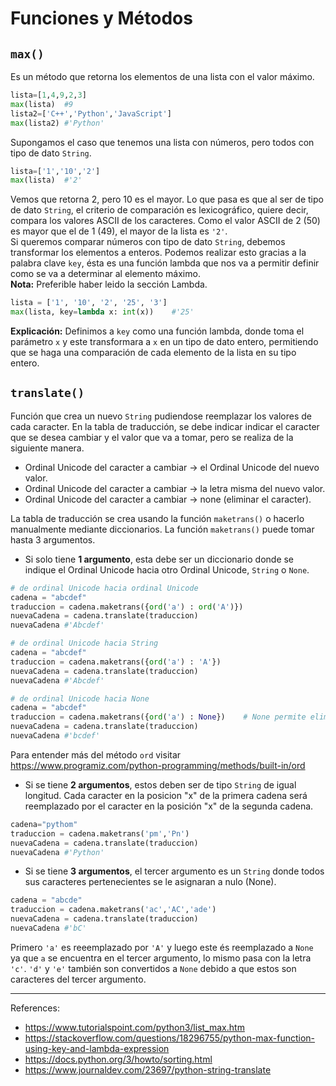 # Funciones y Métodos
## `max()`
Es un método que retorna los elementos de una lista con el valor máximo.
```Python
lista=[1,4,9,2,3]
max(lista)  #9
lista2=['C++','Python','JavaScript']
max(lista2) #'Python'
```
Supongamos el caso que tenemos una lista con números, pero todos con tipo de dato `String`.
```Python
lista=['1','10','2']
max(lista)  #'2'
```
Vemos que retorna 2, pero 10 es el mayor. Lo que pasa es que al ser de tipo de dato `String`, el criterio de comparación es lexicográfico, quiere decir, compara los valores ASCII de los caracteres. Como el valor ASCII de 2 (50) es mayor que el de 1 (49), el mayor de la lista es `'2'`.   
Si queremos comparar números con tipo de dato `String`, debemos transformar los elementos a enteros.
Podemos realizar esto gracias a la palabra clave `key`, ésta es una función lambda que nos va a permitir definir como se va a determinar al elemento máximo.    
**Nota:** Preferible haber leido la sección Lambda.
```Python
lista = ['1', '10', '2', '25', '3']
max(lista, key=lambda x: int(x))    #'25'
```
**Explicación:**
Definimos a `key` como una función lambda, donde toma el parámetro `x` y este transformara a `x` en un tipo de dato entero, permitiendo que se haga una comparación de cada elemento de la lista en su tipo entero.

## `translate()`
Función que crea un nuevo `String` pudiendose reemplazar los valores de cada caracter.
En la tabla de traducción, se debe indicar indicar el caracter que se desea cambiar y el valor que va a tomar, pero se realiza de la siguiente manera.
- Ordinal Unicode del caracter a cambiar -> el Ordinal Unicode del nuevo valor.
- Ordinal Unicode del caracter a cambiar -> la letra misma del nuevo valor.
- Ordinal Unicode del caracter a cambiar -> none (eliminar el caracter).

La tabla de traducción se crea usando la función `maketrans()` o hacerlo manualmente mediante diccionarios.
La función `maketrans()` puede tomar hasta 3 argumentos.
- Si solo tiene **1 argumento**, esta debe ser un diccionario donde se indique el Ordinal Unicode hacia otro Ordinal Unicode, `String` o `None`.
```Python
# de ordinal Unicode hacia ordinal Unicode
cadena = "abcdef"
traduccion = cadena.maketrans({ord('a') : ord('A')})
nuevaCadena = cadena.translate(traduccion)
nuevaCadena #'Abcdef'

# de ordinal Unicode hacia String
cadena = "abcdef"
traduccion = cadena.maketrans({ord('a') : 'A'})
nuevaCadena = cadena.translate(traduccion)
nuevaCadena #'Abcdef'

# de ordinal Unicode hacia None
cadena = "abcdef"
traduccion = cadena.maketrans({ord('a') : None})    # None permite eliminar el caracter
nuevaCadena = cadena.translate(traduccion)
nuevaCadena #'bcdef'
```
Para entender más del método `ord` visitar https://www.programiz.com/python-programming/methods/built-in/ord

- Si se tiene **2 argumentos**, estos deben ser de tipo `String` de igual longitud. Cada caracter en la posicion "x" de la primera cadena será reemplazado por el caracter en la posición "x" de la segunda cadena.
```Python
cadena="pythom"
traduccion = cadena.maketrans('pm','Pn')
nuevaCadena = cadena.translate(traduccion)
nuevaCadena #'Python'
```
- Si se tiene **3 argumentos**, el tercer argumento es un `String` donde todos sus caracteres pertenecientes se le asignaran a nulo (None).
```Python
cadena = "abcde"
traduccion = cadena.maketrans('ac','AC','ade')
nuevaCadena = cadena.translate(traduccion)
nuevaCadena #'bC'
```
Primero `'a'` es reeemplazado por `'A'` y luego este és reemplazado a `None` ya que `a` se encuentra en el tercer argumento, lo mismo pasa con la letra `'c'`. `'d'` y `'e'` también son convertidos a `None` debido a que estos son caracteres del tercer argumento.
***
References:
- https://www.tutorialspoint.com/python3/list_max.htm
- https://stackoverflow.com/questions/18296755/python-max-function-using-key-and-lambda-expression
- https://docs.python.org/3/howto/sorting.html
- https://www.journaldev.com/23697/python-string-translate